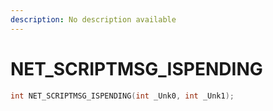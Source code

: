 ```yaml
---
description: No description available 
---
```


# NET_SCRIPTMSG_ISPENDING

```cpp
int NET_SCRIPTMSG_ISPENDING(int _Unk0, int _Unk1);
```